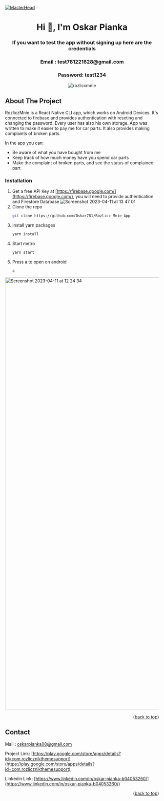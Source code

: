 [![MasterHead](https://teamquest.pl/img/static/blog/reactjs.jpeg)](https://reactnative.dev/)
<h1 align="center">Hi 👋, I'm Oskar Pianka</h1>
<h3 align='center'>If you want to test the app without signing up here are the credentials </h3>
<h3 align='center'> Email : test781221628@gmail.com </h3>
<h3 align='center'> Password: test1234 </h3>

<!-- Improved compatibility of back to top link: See: https://github.com/othneildrew/Best-README-Template/pull/73 -->
<a name="readme-top"></a>

<div align="center">

![rozlicxmnie](https://user-images.githubusercontent.com/97236622/231148717-eba401fb-65f1-494a-95a5-777c1547fe4b.gif)
</div>








<!-- ABOUT THE PROJECT -->
## About The Project

RozliczMnie is a React Native CLI app, which works on Android Devices. It's connected to firebase and provides authentication with reseting and changing the password. Every user has also his own storage. App was written to make it easier to pay me for car parts. It also provides making complaints of broken parts.

In the app you can:
* Be aware of what you have bought from me
* Keep track of how much money have you spend car parts
* Make the complaint of broken parts, and see the status of complained part




### Installation


1. Get a free API Key at [https://firebase.google.com/](https://firebase.google.com/), you will need to provide authentication and Firestore Database
![Screenshot 2023-04-11 at 13 47 01](https://user-images.githubusercontent.com/97236622/231153595-b199ac99-dfed-40f0-8e28-c1134dd9b6a6.png)
2. Clone the repo
   ```sh
   git clone https://github.com/Oskar781/Rozlicz-Mnie-App
   ```
3. Install yarn packages
   ```sh
   yarn install
   ```
4. Start metro
   ```sh
   yarn start
   ```
5. Press a to open on android
   ```sh
   a
   ```



<img width="1415" alt="Screenshot 2023-04-11 at 12 24 34" src="https://user-images.githubusercontent.com/97236622/231132819-0bb8e886-2558-48be-a763-5898bf4df999.png">
<p align="right">(<a href="#readme-top">back to top</a>)</p>




<!-- CONTACT -->
## Contact

Mail : oskarpianka08@gmail.com

Project Link: [https://play.google.com/store/apps/details?id=com.rozlicznikthemesupport](https://play.google.com/store/apps/details?id=com.rozlicznikthemesupport)

Linkedin Link: [https://www.linkedin.com/in/oskar-pianka-b04053260/](https://www.linkedin.com/in/oskar-pianka-b04053260/)

<p align="right">(<a href="#readme-top">back to top</a>)</p>

